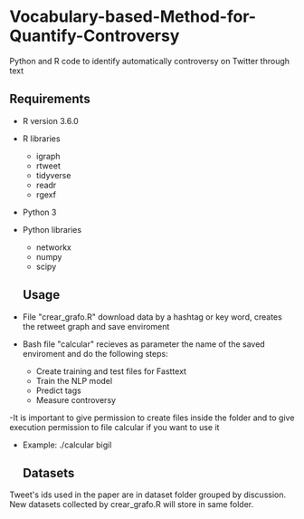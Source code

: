 # Vocabulary-based-Method-for-Quantify-Controversy
Python and R code to identify automatically controversy on Twitter through text


## Requirements 

- R version 3.6.0
- R libraries
  - igraph
  - rtweet
  - tidyverse
  - readr
  - rgexf
  
- Python 3
- Python libraries
  - networkx
  - numpy
  - scipy
  
  ## Usage
  
- File "crear_grafo.R" download data by a hashtag or key word, creates the retweet graph and save enviroment
- Bash file "calcular" recieves as parameter the name of the saved enviroment and do the following steps:
  - Create training and test files for Fasttext
  - Train the NLP model
  - Predict tags
  - Measure controversy
  
-It is important to give permission to create files inside the folder and to give execution permission to file calcular if you want to use it
- Example: ./calcular bigil
  ## Datasets
  
Tweet's ids used in the paper are in dataset folder grouped by discussion.
 New datasets collected by crear_grafo.R will store in same folder.
